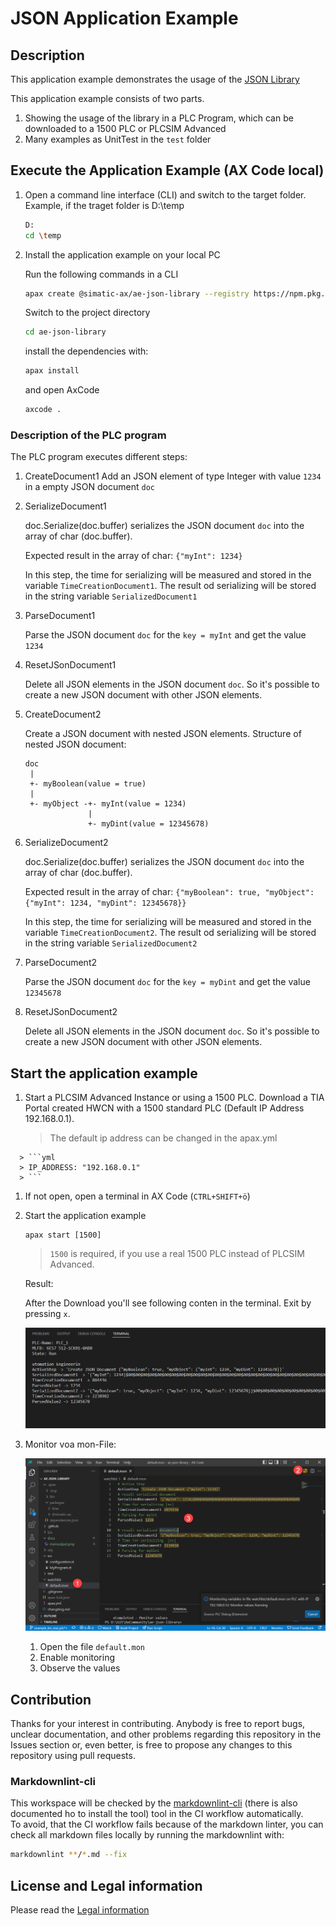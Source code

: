 # JSON Application Example

## Description

This application example demonstrates the usage of the [JSON Library](https://github.com/simatic-ax/json)

This application example consists of two parts.

1. Showing the usage of the library in a PLC Program, which can be downloaded to a 1500 PLC or PLCSIM Advanced
1. Many examples as UnitTest in the `test` folder

## Execute the Application Example (AX Code local)

1. Open a command line interface (CLI) and switch to the target folder. Example, if the traget folder is D:\temp

      ```sh
      D:
      cd \temp
      ```

1. Install the application example on your local PC

      Run the following commands in a CLI

      ```sh
      apax create @simatic-ax/ae-json-library --registry https://npm.pkg.github.com ae-json-library
      ```

      Switch to the project directory

      ```sh
      cd ae-json-library 
      ```

      install the dependencies with:

      ```sh
      apax install
      ```

      and open AxCode

      ```sh
      axcode . 
      ```

### Description of the PLC program

   The PLC program executes different steps:

   1. CreateDocument1
      Add an JSON element of type Integer with value `1234` in a empty JSON document `doc`

   1. SerializeDocument1

      doc.Serialize(doc.buffer) serializes the JSON document `doc` into the array of char (doc.buffer).

      Expected result in the array of char: `{"myInt": 1234}`

      In this step, the time for serializing will be measured and stored in the variable `TimeCreationDocument1`. The result od serializing will be stored in the string variable `SerializedDocument1`

   1. ParseDocument1

      Parse the JSON document `doc` for the `key = myInt` and get the value `1234`

   1. ResetJSonDocument1

      Delete all JSON elements in the JSON document `doc`. So it's possible to create a new JSON document with other JSON elements.

   1. CreateDocument2

      Create a JSON document with nested JSON elements. Structure of nested JSON document:

      ```cli
      doc 
       |
       +- myBoolean(value = true)
       |
       +- myObject -+- myInt(value = 1234)
                    | 
                    +- myDint(value = 12345678)
      ```

   1. SerializeDocument2

      doc.Serialize(doc.buffer) serializes the JSON document `doc` into the array of char (doc.buffer).

      Expected result in the array of char: `{"myBoolean": true, "myObject": {"myInt": 1234, "myDint": 12345678}}`

      In this step, the time for serializing will be measured and stored in the variable `TimeCreationDocument2`. The result od serializing will be stored in the string variable `SerializedDocument2`

   1. ParseDocument2

      Parse the JSON document `doc` for the `key = myDint` and get the value `12345678`

   1. ResetJSonDocument2

      Delete all JSON elements in the JSON document `doc`. So it's possible to create a new JSON document with other JSON elements.

## Start the application example

1. Start a PLCSIM Advanced Instance or using a 1500 PLC. Download a TIA Portal created HWCN with a 1500 standard PLC (Default IP Address 192.168.0.1).

      > The default ip address can be changed in the apax.yml
>
      > ```yml
      > IP_ADDRESS: "192.168.0.1"
      > ```

1. If not open, open a terminal in AX Code (`CTRL+SHIFT+ö`)

1. Start the application example

   ```cli
   apax start [1500]
   ```

   > `1500` is required, if you use a real 1500 PLC instead of PLCSIM Advanced.

      Result:

      After the Download you'll see following conten in the terminal. Exit by pressing `x`.

      ![/monoutput](docs/monoutput.png)

1. Monitor voa mon-File:

      ![monuioutput](docs/monuioutput.png)

   1. Open the file `default.mon`
   1. Enable monitoring
   1. Observe the values

## Contribution

Thanks for your interest in contributing. Anybody is free to report bugs, unclear documentation, and other problems regarding this repository in the Issues section or, even better, is free to propose any changes to this repository using pull requests.

### Markdownlint-cli

This workspace will be checked by the [markdownlint-cli](https://github.com/igorshubovych/markdownlint-cli) (there is also documented ho to install the tool) tool in the CI workflow automatically.  
To avoid, that the CI workflow fails because of the markdown linter, you can check all markdown files locally by running the markdownlint with:

```sh
markdownlint **/*.md --fix
```

## License and Legal information

Please read the [Legal information](LICENSE.md)
